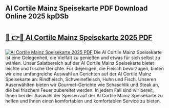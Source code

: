 ## Al Cortile Mainz Speisekarte PDF Download Online 2025 kpDSb

# <h2><a href="http://gc5tj4x.nevu.top/?p=Al+Cortile+Mainz+Speisekarte">🔗 👉🔴 Al Cortile Mainz Speisekarte 2025 PDF</a></h2>

[![Al Cortile Mainz Speisekarte 2025 PDF](https://i.imgur.com/dBaPXMq.png)](http://gc5tj4x.nevu.top/?p=Al+Cortile+Mainz+Speisekarte)
Die Al Cortile Mainz Speisekarte ist eine Gelegenheit, die Vielfalt zu genießen und etwas für sich selbst zu wählen. Unser Salatbereich auf der Al Cortile Mainz Speisekarte bietet leichte und frische Gerichte. Für diejenigen, die Fleisch bevorzugen, bieten wir eine umfangreiche Auswahl an Gerichten auf der Al Cortile Mainz Speisekarte an: Rindfleisch, Schweinefleisch, Huhn und Fisch. Unseren Auserwählten bieten wir Gourmet-Gerichte wie Schaschlik und Steak an, die bei frischem Feuer zubereitet werden. In jedem Fall sind wir bereit, Ihnen bei der Auswahl der Speisen auf der Al Cortile Mainz Speisekarte zu helfen und Ihnen einen komfortablen und komfortablen Service zu bieten.
